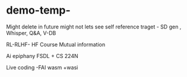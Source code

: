 # demo-temp-
Might delete in future might not lets see
self reference
traget - SD gen , Whisper, Q&A, V-DB

RL-RLHF- HF Course 
Mutual information

Ai epiphany
FSDL + CS 224N

Live coding -FAI
 wasm +wasi
